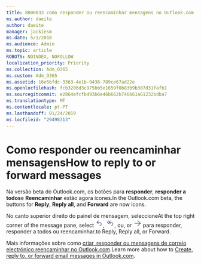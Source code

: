 ```yaml
---
title: 8000033 como responder ou reencaminhar mensagens no Outlook.com beta
ms.author: daeite
author: daeite
manager: jackiesm
ms.date: 5/1/2018
ms.audience: Admin
ms.topic: article
ROBOTS: NOINDEX, NOFOLLOW
localization_priority: Priority
ms.collection: Adm_O365
ms.custom: Adm_O365
ms.assetid: 16e5bfdc-3363-4e1b-9436-789ce67ad22e
ms.openlocfilehash: fcb3206d3c975bb5e1659f0b83b9b307d31fafb1
ms.sourcegitcommit: e2864efcfb493b6e46b662b746661a61232bdba7
ms.translationtype: MT
ms.contentlocale: pt-PT
ms.lasthandoff: 01/24/2019
ms.locfileid: "29498313"
---
```

# <a name="how-to-reply-to-or-forward-messages"></a><span data-ttu-id="58734-102">Como responder ou reencaminhar mensagens</span><span class="sxs-lookup"><span data-stu-id="58734-102">How to reply to or forward messages</span></span>

<span data-ttu-id="58734-103">Na versão beta do Outlook.com, os botões para **responder**, **responder a todos**e **Reencaminhar** estão agora ícones.</span><span class="sxs-lookup"><span data-stu-id="58734-103">In the Outlook.com beta, the buttons for **Reply**, **Reply all**, and **Forward** are now icons.</span></span> 
  
<span data-ttu-id="58734-104">No canto superior direito do painel de mensagem, seleccione</span><span class="sxs-lookup"><span data-stu-id="58734-104">At the top right corner of the message pane, select</span></span> ![Reply](media/08ad5200-369a-4a2f-bef5-ebdcbef5545f.png)<span data-ttu-id="58734-106">,</span><span class="sxs-lookup"><span data-stu-id="58734-106"></span></span> ![Reply All](media/be5f41a1-dbea-471f-ba5d-7be4256922d2.png)<span data-ttu-id="58734-108">, ou</span><span class="sxs-lookup"><span data-stu-id="58734-108">, or</span></span> ![Forward](media/29fd06ec-1642-40d1-8faa-ec437ef156fc.png) <span data-ttu-id="58734-110">para responder, responder a todos ou reencaminhar.</span><span class="sxs-lookup"><span data-stu-id="58734-110">to Reply, Reply all, or Forward.</span></span> 
  
<span data-ttu-id="58734-111">Mais informações sobre como [criar, responder ou mensagens de correio electrónico reencaminhar no Outlook.com](https://go.microsoft.com/fwlink/p/?linkid=873141).</span><span class="sxs-lookup"><span data-stu-id="58734-111">Learn more about how to [Create, reply to, or forward email messages in Outlook.com](https://go.microsoft.com/fwlink/p/?linkid=873141).</span></span>
  

